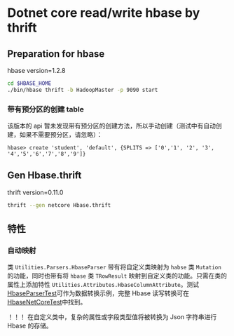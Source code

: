 # Dotnet core read/write hbase by thrift

## Preparation for hbase

hbase version=1.2.8

```bash
cd $HBASE_HOME
./bin/hbase thrift -b HadoopMaster -p 9090 start
```

### 带有预分区的创建 table

该版本的 api 暂未发现带有预分区的创建方法，所以手动创建（测试中有自动创建，如果不需要预分区，请忽略）：

```shell
hbase> create 'student', 'default', {SPLITS => ['0','1', '2', '3', '4','5','6','7','8','9']}
```

## Gen Hbase.thrift

thrift version=0.11.0

```bash
thrift --gen netcore Hbase.thrift
```

## 特性

### 自动映射

类 `Utilities.Parsers.HbaseParser` 带有将自定义类映射为 `habse` 类 `Mutation` 的功能，同时也带有将 `hbase` 类 `TRowResult` 映射到自定义类的功能。只需在类的属性上添加特性 `Utilities.Attributes.HbaseColumnAttribute`。测试[HbaseParserTest](test/HbaseNetCore/HbaseParserTest.cs)可作为数据转换示例，完整 Hbase 读写转换可在[HbaseNetCoreTest](test/HbaseNetCore/HbaseNetCoreTest.cs)中找到。

！！！ 在自定义类中，复杂的属性或字段类型值将被转换为 Json 字符串进行 Hbase 的存储。
